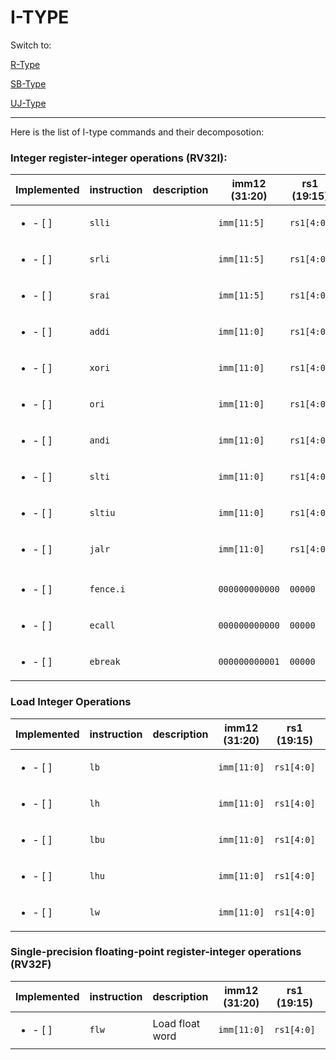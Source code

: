 # I-TYPE

Switch to:

[R-Type](/docs/r_type.md)

[SB-Type](/docs/sb_type.md)

[UJ-Type](/docs/uj_type.md)

---

Here is the list of I-type commands and their decomposotion:

### Integer register-integer operations (RV32I):

| Implemented                | instruction | description | imm12 (31:20)  | rs1 (19:15) | funct3 (14:12) | rd (11:7) | opcode (6:0) |
| -------------------------- | ----------- | ----------- | -------------- | ----------- | -------------- | --------- | ------------ |
| <ul> <li>- [ ] </li> </ul> | `slli`      |             | `imm[11:5]`    | `rs1[4:0]`  | `001`          | `rd[4:0]` | `0010011`    |
| <ul> <li>- [ ] </li> </ul> | `srli`      |             | `imm[11:5]`    | `rs1[4:0]`  | `101`          | `rd[4:0]` | `0010011`    |
| <ul> <li>- [ ] </li> </ul> | `srai`      |             | `imm[11:5]`    | `rs1[4:0]`  | `101`          | `rd[4:0]` | `0010011`    |
| <ul> <li>- [ ] </li> </ul> | `addi`      |             | `imm[11:0]`    | `rs1[4:0]`  | `000`          | `rd[4:0]` | `0010011`    |
| <ul> <li>- [ ] </li> </ul> | `xori`      |             | `imm[11:0]`    | `rs1[4:0]`  | `100`          | `rd[4:0]` | `0010011`    |
| <ul> <li>- [ ] </li> </ul> | `ori`       |             | `imm[11:0]`    | `rs1[4:0]`  | `110`          | `rd[4:0]` | `0010011`    |
| <ul> <li>- [ ] </li> </ul> | `andi`      |             | `imm[11:0]`    | `rs1[4:0]`  | `111`          | `rd[4:0]` | `0010011`    |
| <ul> <li>- [ ] </li> </ul> | `slti`      |             | `imm[11:0]`    | `rs1[4:0]`  | `010`          | `rd[4:0]` | `0010011`    |
| <ul> <li>- [ ] </li> </ul> | `sltiu`     |             | `imm[11:0]`    | `rs1[4:0]`  | `011`          | `rd[4:0]` | `0010011`    |
| <ul> <li>- [ ] </li> </ul> | `jalr`      |             | `imm[11:0]`    | `rs1[4:0]`  | `000`          | `rd[4:0]` | `1100111`    |
|                            |             |             |                |             |                |           |              |
| <ul> <li>- [ ] </li> </ul> | `fence.i`   |             | `000000000000` | `00000`     | `001`          | `00000`   | `0001111`    |
| <ul> <li>- [ ] </li> </ul> | `ecall`     |             | `000000000000` | `00000`     | `000`          | `00000`   | `1110011`    |
| <ul> <li>- [ ] </li> </ul> | `ebreak`    |             | `000000000001` | `00000`     | `000`          | `00000`   | `1110011`    |

### Load Integer Operations
| Implemented                | instruction | description | imm12 (31:20) | rs1 (19:15) | funct3 (14:12) | rd (11:7) | opcode (6:0) |
| -------------------------- | ----------- | ----------- | ------------- | ----------- | -------------- | --------- | ------------ |
| <ul> <li>- [ ] </li> </ul> | `lb`        |             | `imm[11:0]`   | `rs1[4:0]`  | `000`          | `rd[4:0]` | `0000011`    |
| <ul> <li>- [ ] </li> </ul> | `lh`        |             | `imm[11:0]`   | `rs1[4:0]`  | `001`          | `rd[4:0]` | `0000011`    |
| <ul> <li>- [ ] </li> </ul> | `lbu`       |             | `imm[11:0]`   | `rs1[4:0]`  | `100`          | `rd[4:0]` | `0000011`    |
| <ul> <li>- [ ] </li> </ul> | `lhu`       |             | `imm[11:0]`   | `rs1[4:0]`  | `101`          | `rd[4:0]` | `0000011`    |
| <ul> <li>- [ ] </li> </ul> | `lw`        |             | `imm[11:0]`   | `rs1[4:0]`  | `010`          | `rd[4:0]` | `0000011`    |




### Single-precision floating-point register-integer operations (RV32F)
| Implemented                | instruction | description     | imm12 (31:20) | rs1 (19:15) | funct3 (14:12) | rd (11:7) | opcode (6:0) |
| -------------------------- | ----------- | --------------- | ------------- | ----------- | -------------- | --------- | ------------ |
| <ul> <li>- [ ] </li> </ul> | `flw`       | Load float word | `imm[11:0]`   | `rs1[4:0]`  | `010`          | `rd[4:0]` | `0000111`    |
